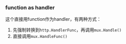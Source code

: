 ### function as handler
这个直接用function作为handler，有两种方式：

1. 先强制转换到`http.HandlerFunc`，再调用`mux.Handle()`
2. 直接调用`mux.HandleFunc()`